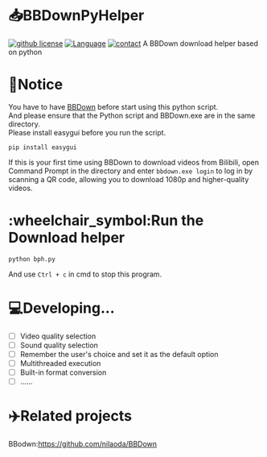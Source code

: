 # :inbox_tray:BBDownPyHelper

[![github license](https://img.shields.io/github/license/FallingMY/BBDownPyHelper)](https://github.com/FallingMY/BBDownPyHelper) [![Language](https://img.shields.io/badge/language-python-brightgreen)](https://github.com/FallingMY/BBDownPyHelper) [![contact](https://img.shields.io/badge/Contact-email-blue)](falling_my@outlook.com)
A BBDown download helper based on python

# :pushpin:Notice
You have to have [BBDown](https://github.com/nilaoda/BBDown) before start using this python script.  
And please ensure that the Python script and BBDown.exe are in the same directory.  
Please install easygui before you run the script.  

```
pip install easygui
```
If this is your first time using BBDown to download videos from Bilibili, open Command Prompt in the directory and enter `bbdown.exe login` to log in by scanning a QR code, allowing you to download 1080p and higher-quality videos.

# :wheelchair_symbol:Run the Download helper
```
python bph.py
```
And use `Ctrl + c` in cmd to stop this program.

# :computer:Developing...

- [ ] Video quality selection
- [ ] Sound quality selection
- [ ] Remember the user's choice and set it as the default option
- [ ] Multithreaded execution
- [ ] Built-in format conversion
- [ ] ......

# :airplane:Related projects
BBodwn:https://github.com/nilaoda/BBDown